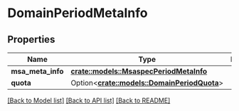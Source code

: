 # DomainPeriodMetaInfo

## Properties

Name | Type | Description | Notes
------------ | ------------- | ------------- | -------------
**msa_meta_info** | [**crate::models::MsaspecPeriodMetaInfo**](msaspec.MetaInfo.md) |  |
**quota** | Option<[**crate::models::DomainPeriodQuota**](domain.Quota.md)> |  | [optional]

[[Back to Model list]](../README.md#documentation-for-models) [[Back to API list]](../README.md#documentation-for-api-endpoints) [[Back to README]](../README.md)
